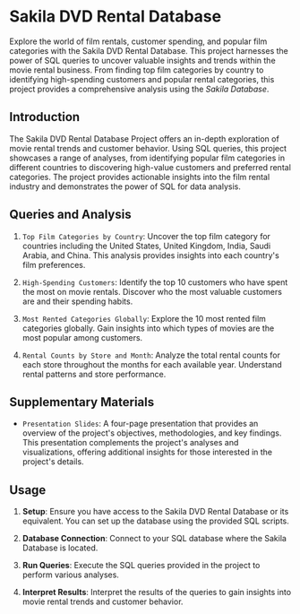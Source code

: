 # Sakila DVD Rental Database

Explore the world of film rentals, customer spending, and popular film categories with the Sakila DVD Rental Database. This project harnesses the power of SQL queries to uncover valuable insights and trends within the movie rental business. From finding top film categories by country to identifying high-spending customers and popular rental categories, this project provides a comprehensive analysis using the _Sakila Database_.

## Introduction

The Sakila DVD Rental Database Project offers an in-depth exploration of movie rental trends and customer behavior. Using SQL queries, this project showcases a range of analyses, from identifying popular film categories in different countries to discovering high-value customers and preferred rental categories. The project provides actionable insights into the film rental industry and demonstrates the power of SQL for data analysis.

## Queries and Analysis

1. `Top Film Categories by Country`: Uncover the top film category for countries including the United States, United Kingdom, India, Saudi Arabia, and China. This analysis provides insights into each country's film preferences.

2. `High-Spending Customers`: Identify the top 10 customers who have spent the most on movie rentals. Discover who the most valuable customers are and their spending habits.

3. `Most Rented Categories Globally`: Explore the 10 most rented film categories globally. Gain insights into which types of movies are the most popular among customers.

4. `Rental Counts by Store and Month`: Analyze the total rental counts for each store throughout the months for each available year. Understand rental patterns and store performance.
   
## Supplementary Materials

- `Presentation Slides`: A four-page presentation that provides an overview of the project's objectives, methodologies, and key findings. This presentation complements the project's analyses and visualizations, offering additional insights for those interested in the project's details.

## Usage

1. **Setup**: Ensure you have access to the Sakila DVD Rental Database or its equivalent. You can set up the database using the provided SQL scripts.

2. **Database Connection**: Connect to your SQL database where the Sakila Database is located.

3. **Run Queries**: Execute the SQL queries provided in the project to perform various analyses.

4. **Interpret Results**: Interpret the results of the queries to gain insights into movie rental trends and customer behavior.


